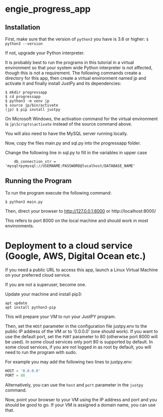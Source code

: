 # engie_progress_app

## Installation

First, make sure that the version of `python3` you have is 3.6 or higher:
`$ python3 --version`

If not, upgrade your Python interpreter.

It is probably best to run the programs in this tutorial in a virtual environment so that your system wide Python interpreter is not affected, though this is not a requirement.
The following commands create a directory for this app, then create a virtual environment named jp and activate it and finally install JustPy and its dependencies:

```
$ mkdir progressapp
$ cd progressapp
$ python3 -m venv jp
$ source jp/bin/activate
(jp) $ pip install justpy
```

On Microsoft Windows, the activation command for the virtual environment is `jp\Scripts\activate` instead of the source command above.

You will also need to have the MySQL server running locally.

Now, copy the files main.py and sql.py into the progressapp folder.

Change the following line in sql.py to fill in the variables in upper case

```
    db_connection_str = 'mysql+pymysql://USERNAME:PASSWORD@localhost/DATABASE_NAME'
```

## Running the Program

To run the program execute the following command:

```
$ python3 main.py
```

Then, direct your browser to http://127.0.0.1:8000 or http://localhost:8000/ 

This refers to port 8000 on the local machine and should work in most environments. 

# Deployment to a cloud service (Google, AWS, Digital Ocean etc.)

If you need a public URL to access this app,
launch a Linux Virtual Machine on your preferred cloud service.

If you are not a superuser, become one. 

Update your machine and install pip3:

```
apt update
apt install python3-pip
```

This will prepare your VM to run your JustPY program.

Then, set the `HOST` parameter in the configuration file justpy.env to the public IP address of the VM or to '0.0.0.0' (one should work). If you want to use the default port, set the `PORT` parameter to 80 (otherwise port 8000 will be used). In some cloud services only port 80 is supported by default. In some cloud services, if you are not logged in as root by default, you will need to run the program with sudo.

For example you may add the following two lines to justpy.env:
```python
HOST = '0.0.0.0'
PORT = 80
```

Alternatively, you can use the `host` and `port` parameter in the `justpy` command.

Now, point your browser to your VM using the IP address and port and you should be good to go. If your VM is assigned a domain name, you can use that. 
